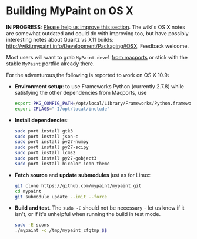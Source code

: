 Building MyPaint on OS X
========================

**IN PROGRESS**: [Please help us improve this section](https://github.com/mypaint/mypaint/issues/49).
The wiki's OS X notes are somewhat outdated
and could do with improving too,
but have possibly interesting notes about Quartz vs X11 builds:
http://wiki.mypaint.info/Development/Packaging#OSX. Feedback welcome.

Most users will want to grab `MyPaint-devel`
[from macports](https://www.macports.org/ports.php?by=name&substr=mypaint)
or stick with the stable `MyPaint` portfile already there.

For the adventurous,the following is reported to work on OS X 10.9:

* **Environment setup**: to use Frameworks Python (currently 2.7.8)
  while satisfying the other dependencies from Macports, use

  ```sh
  export PKG_CONFIG_PATH=/opt/local/Library/Frameworks/Python.framework/Versions/2.7/lib/pkgconfig/
  export CFLAGS="-I/opt/local/include"
  ```

* **Install dependencies**:

  ```sh
  sudo port install gtk3
  sudo port install json-c
  sudo port install py27-numpy
  sudo port install py27-scipy
  sudo port install lcms2
  sudo port install py27-gobject3
  sudo port install hicolor-icon-theme
  ```

* **Fetch source** and **update submodules** just as for Linux:

  ```sh
  git clone https://github.com/mypaint/mypaint.git
  cd mypaint
  git submodule update --init --force
  ```

* **Build and test**.
  The `sudo -E` should not be necessary - let us know if it isn't,
  or if it's unhelpful when running the build in test mode.

  ```sh
  sudo -E scons
  ./mypaint -c /tmp/mypaint_cfgtmp_$$
  ```
